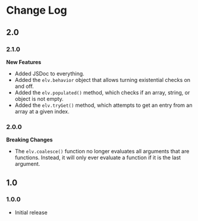 # Change Log

## 2.0

### 2.1.0

__New Features__
* Added JSDoc to everything.
* Added the `elv.behavior` object that allows turning existential checks on and off.
* Added the `elv.populated()` method, which checks if an array, string, or object is not empty.
* Added the `elv.tryGet()` method, which attempts to get an entry from an array at a given index.

### 2.0.0

__Breaking Changes__
* The `elv.coalesce()` function no longer evaluates all arguments that are functions.  Instead, it will only ever evaluate a function if it is the last argument.

## 1.0

### 1.0.0

* Initial release